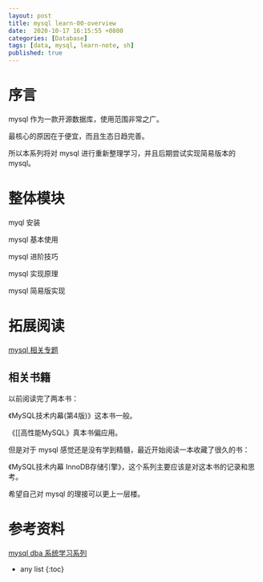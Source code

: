 ```yaml
---
layout: post
title: mysql learn-00-overview
date:  2020-10-17 16:15:55 +0800
categories: [Database]
tags: [data, mysql, learn-note, sh]
published: true
---
```


# 序言 

mysql 作为一款开源数据库，使用范围非常之广。

最核心的原因在于便宜，而且生态日趋完善。

所以本系列将对 mysql 进行重新整理学习，并且后期尝试实现简易版本的 mysql。

# 整体模块

myql 安装

mysql 基本使用

mysql 进阶技巧

mysql 实现原理

mysql 简易版实现

# 拓展阅读

[mysql 相关专题](https://houbb.github.io/tags/#mysql)

## 相关书籍

以前阅读完了两本书：

《MySQL技术内幕(第4版)》这本书一般。

《[[高性能MySQL》真本书偏应用。

但是对于 mysql 感觉还是没有学到精髓，最近开始阅读一本收藏了很久的书：

《MySQL技术内幕 InnoDB存储引擎》，这个系列主要应该是对这本书的记录和思考。

希望自己对 mysql 的理接可以更上一层楼。

# 参考资料

[mysql dba 系统学习系列](https://blog.51cto.com/wolfword/category8.html/p2)

* any list
{:toc}